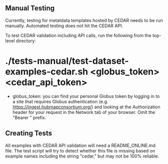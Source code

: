 ## Manual Testing

Currently, testing for metatdata templates hosted by CEDAR needs to be run manually. Automated testing does not hit the CEDAR API.

To test CEDAR validation including API calls, run the following from the top-level directory:

# ./tests-manual/test-dataset-examples-cedar.sh <globus_token> <cedar_api_token>

- globus_token: you can find your personal Globus token by logging in to a site that requires Globus authentication (e.g. https://ingest.hubmapconsortium.org/) and looking at the Authorization header for your request in the Network tab of your browser. Omit the "Bearer " prefix.

## Creating Tests

All examples with CEDAR API validation will need a README_ONLINE.md file. The test script will try to detect whether this file is missing based on example names including the string "cedar," but may not be 100% reliable.
